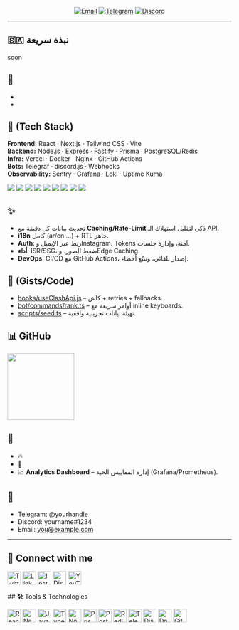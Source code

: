 <!-- Hero -->


<!-- Badges -->
<p align="center">
  <a href="mailto:you@example.com"><img alt="Email" src="https://img.shields.io/badge/Email-Contact-informational?style=for-the-badge&logo=gmail"></a>
  <a href="https://t.me/yourhandle"><img alt="Telegram" src="https://img.shields.io/badge/Telegram-Chat-blue?style=for-the-badge&logo=telegram"></a>
  <a href="https://discord.gg/yourinvite"><img alt="Discord" src="https://img.shields.io/badge/Discord-Community-5865F2?style=for-the-badge&logo=discord&logoColor=white"></a>
</p>

---

## 🇸🇦 نبذة سريعة
soon

## 🔭 
- 
-

## 🧰 (Tech Stack)
**Frontend:** React · Next.js · Tailwind CSS · Vite  
**Backend:** Node.js · Express · Fastify · Prisma · PostgreSQL/Redis  
**Infra:** Vercel · Docker · Nginx · GitHub Actions  
**Bots:** Telegraf · discord.js · Webhooks  
**Observability:** Sentry · Grafana · Loki · Uptime Kuma

<p align="left">
  <img src="https://img.shields.io/badge/React-20232A?logo=react&logoColor=61DAFB" />
  <img src="https://img.shields.io/badge/Next.js-000?logo=nextdotjs" />
  <img src="https://img.shields.io/badge/Tailwind-0ea5e9?logo=tailwindcss&logoColor=white" />
  <img src="https://img.shields.io/badge/Node.js-143?logo=nodedotjs&logoColor=white" />
  <img src="https://img.shields.io/badge/Prisma-2D3748?logo=prisma" />
  <img src="https://img.shields.io/badge/PostgreSQL-336791?logo=postgresql&logoColor=white" />
  <img src="https://img.shields.io/badge/Redis-D82C20?logo=redis&logoColor=white" />
  <img src="https://img.shields.io/badge/Telegram%20Bot-26A5E4?logo=telegram&logoColor=white" />
  <img src="https://img.shields.io/badge/discord.js-5865F2?logo=discord&logoColor=white" />
</p>

## ✨
- تحديث بيانات كل دقيقة مع **Caching/Rate-Limit** ذكي لتقليل استهلاك الـ API.
- **i18n** كامل (ar/en …) + RTL جاهز.
- **Auth**: ربط عبر الإيميل وInstagram، Tokens آمنة، وإدارة جلسات.
- **أداء**: ISR/SSG، ضغط الصور، وEdge Caching.
- **DevOps**: CI/CD مع GitHub Actions، إصدار تلقائي، وتتبّع أخطاء.

## 🧪 (Gists/Code)
- [hooks/useClashApi.js](#) – كاش + retries + fallbacks.
- [bot/commands/rank.ts](#) – أوامر سريعة مع inline keyboards.
- [scripts/seed.ts](#) – تهيئة بيانات تجريبية واقعية.

## 📊  GitHub

<p align="left">
  <img src="https://streak-stats.demolab.com?user=YOUR_GITHUB&hide_border=true" height="150" />
</p>

## 📌 
- 🔥 
- 🤖  
- 📈 **Analytics Dashboard** – إدارة المقاييس الحية (Grafana/Prometheus).

## 🤝 
- Telegram: @yourhandle  
- Discord: yourname#1234  
- Email: you@example.com

---
## 🔗 Connect with me
<p align="left">
  <a href="https://twitter.com/yourhandle"><img src="https://cdn.jsdelivr.net/gh/devicons/devicon/icons/twitter/twitter-original.svg" alt="Twitter" width="30" /></a>
  <a href="https://www.linkedin.com/in/yourhandle"><img src="https://cdn.jsdelivr.net/gh/devicons/devicon/icons/linkedin/linkedin-original.svg" alt="LinkedIn" width="30" /></a>
  <a href="https://instagram.com/yourhandle"><img src="https://cdn.jsdelivr.net/gh/devicons/devicon/icons/instagram/instagram-original.svg" alt="Instagram" width="30" /></a>
  <a href="https://discord.gg/yourinvite"><img src="https://cdn.jsdelivr.net/gh/devicons/devicon/icons/discord/discord-original.svg" alt="Discord" width="30" /></a>
  <a href="https://youtube.com/@yourchannel"><img src="https://cdn.jsdelivr.net/gh/devicons/devicon/icons/youtube/youtube-original.svg" alt="YouTube" width="30" /></a>
</p>
## 🛠 Tools & Technologies
<p align="left">
  <img src="https://cdn.jsdelivr.net/gh/devicons/devicon/icons/react/react-original.svg" alt="React" width="30" />
  <img src="https://cdn.jsdelivr.net/gh/devicons/devicon/icons/nextjs/nextjs-original.svg" alt="Next.js" width="30" />
  <img src="https://cdn.jsdelivr.net/gh/devicons/devicon/icons/javascript/javascript-original.svg" alt="JavaScript" width="30" />
  <img src="https://cdn.jsdelivr.net/gh/devicons/devicon/icons/typescript/typescript-original.svg" alt="TypeScript" width="30" />
  <img src="https://cdn.jsdelivr.net/gh/devicons/devicon/icons/nodejs/nodejs-original.svg" alt="Node.js" width="30" />
  <img src="https://cdn.jsdelivr.net/gh/devicons/devicon/icons/prisma/prisma-original.svg" alt="Prisma" width="30" />
  <img src="https://cdn.jsdelivr.net/gh/devicons/devicon/icons/postgresql/postgresql-original.svg" alt="PostgreSQL" width="30" />
  <img src="https://cdn.jsdelivr.net/gh/devicons/devicon/icons/redis/redis-original.svg" alt="Redis" width="30" />
  <img src="https://cdn.jsdelivr.net/gh/devicons/devicon/icons/telegram/telegram-original.svg" alt="Telegram Bots" width="30" />
  <img src="https://cdn.jsdelivr.net/gh/devicons/devicon/icons/discord/discord-original.svg" alt="Discord Bots" width="30" />
  <img src="https://cdn.jsdelivr.net/gh/devicons/devicon/icons/docker/docker-original.svg" alt="Docker" width="30" />
  <img src="https://cdn.jsdelivr.net/gh/devicons/devicon/icons/github/github-original.svg" alt="GitHub" width="30" />
</p>


